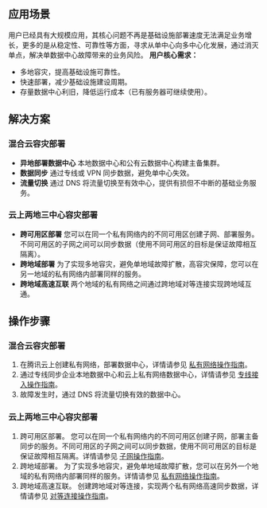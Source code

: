 ## 应用场景
用户已经具有大规模应用，其核心问题不再是基础设施部署速度无法满足业务增长，更多的是从稳定性、可靠性等方面，寻求从单中心向多中心化发展，通过消灭单点，解决单数据中心故障带来的业务风险。
**用户核心需求：**
- 多地容灾，提高基础设施可靠性。
- 快速部署，减少基础设施建设周期。
- 存量数据中心利旧，降低运行成本（已有服务器可继续使用）。

## 解决方案
### 混合云容灾部署
- **异地部署数据中心**
本地数据中心和公有云数据中心构建主备集群。
- **数据同步**
通过专线或 VPN 同步数据，避免单中心失效。
- **流量切换**
通过 DNS 将流量切换至有效中心，提供有损但不中断的基础业务服务。

### 云上两地三中心容灾部署
- **跨可用区部署**
您可以在同一个私有网络内的不同可用区创建子网、部署服务。不同可用区的子网之间可以同步数据（使用不同可用区的目标是保证故障相互隔离）。
- **跨地域部署**
为了实现多地容灾，避免单地域故障扩散，高容灾保障，您可以在另一地域的私有网络内部署同样的服务。
- **跨地域高速互联**
两个地域的私有网络之间通过跨地域对等连接实现跨地域互通。

## 操作步骤
### 混合云容灾部署
1. 在腾讯云上创建私有网络，部署数据中心，详情请参见 [私有网络操作指南](https://intl.cloud.tencent.com/document/product/215/40074)。
2. 通过专线同步企业本地数据中心和云上私有网络数据中心，详情请参见 [专线接入操作指南](https://intl.cloud.tencent.com/document/product/216/38524)。
3. 故障发生时，通过 DNS 将流量切换有效的数据中心。

### 云上两地三中心容灾部署
1. 跨可用区部署。
您可以在同一个私有网络内的不同可用区创建子网，部署主备同步的服务。不同可用区的子网之间可以同步数据，使用不同可用区的目标是保证故障相互隔离。详情请参见 [子网操作指南](https://intl.cloud.tencent.com/document/product/215/31806)。
2. 跨地域部署。
为了实现多地容灾，避免单地域故障扩散，您可以在另外一个地域的私有网络内部署同样的服务。详情请参见 [私有网络操作指南](https://intl.cloud.tencent.com/document/product/215/40074)。
3. 跨地域高速互联。
创建跨地域对等连接，实现两个私有网络高速同步数据，详情请参见 [对等连接操作指南](https://intl.cloud.tencent.com/document/product/553/18839)。

